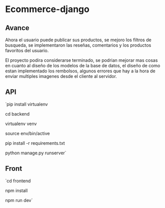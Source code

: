 # Ecommerce-django

## Avance

Ahora el usuario puede publicar sus productos, se mejoro los filtros de
busqueda, se implementaron las reseñas, comentarios y los productos favoritos
del usuario.

El proyecto podira considerarse terminado, se podrian mejorar mas cosas en
cuanto al diseño de los modelos de la base de datos, el diseño de como estan
implementado los rembolsos, algunos errores que hay a la hora de enviar
multiples imagenes desde el cliente al servidor.

## API

`pip install virtualenv  

cd backend  

virtualenv venv  

source env/bin/active  

pip install -r requirements.txt  

python manage.py runserver`  

## Front

`cd frontend  

npm install  

npm run dev`
